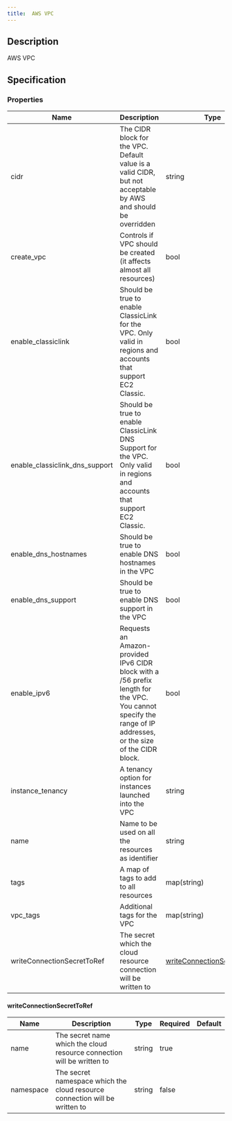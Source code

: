 ```yaml
---
title:  AWS VPC
---
```


## Description

AWS VPC

## Specification


### Properties

 Name | Description | Type | Required | Default 
 ------------ | ------------- | ------------- | ------------- | ------------- 
 cidr | The CIDR block for the VPC. Default value is a valid CIDR, but not acceptable by AWS and should be overridden | string | false |  
 create_vpc | Controls if VPC should be created (it affects almost all resources) | bool | false |  
 enable_classiclink | Should be true to enable ClassicLink for the VPC. Only valid in regions and accounts that support EC2 Classic. | bool | false |  
 enable_classiclink_dns_support | Should be true to enable ClassicLink DNS Support for the VPC. Only valid in regions and accounts that support EC2 Classic. | bool | false |  
 enable_dns_hostnames | Should be true to enable DNS hostnames in the VPC | bool | false |  
 enable_dns_support | Should be true to enable DNS support in the VPC | bool | false |  
 enable_ipv6 | Requests an Amazon-provided IPv6 CIDR block with a /56 prefix length for the VPC. You cannot specify the range of IP addresses, or the size of the CIDR block. | bool | false |  
 instance_tenancy | A tenancy option for instances launched into the VPC | string | false |  
 name | Name to be used on all the resources as identifier | string | false |  
 tags | A map of tags to add to all resources | map(string) | false |  
 vpc_tags | Additional tags for the VPC | map(string) | false |  
 writeConnectionSecretToRef | The secret which the cloud resource connection will be written to | [writeConnectionSecretToRef](#writeConnectionSecretToRef) | false |  


#### writeConnectionSecretToRef

 Name | Description | Type | Required | Default 
 ------------ | ------------- | ------------- | ------------- | ------------- 
 name | The secret name which the cloud resource connection will be written to | string | true |  
 namespace | The secret namespace which the cloud resource connection will be written to | string | false |  
